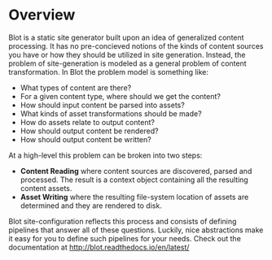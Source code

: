 # Overview

Blot is a static site generator built upon an idea of generalized content
processing. It has no pre-concieved notions of the kinds of content sources you have or
how they should be utilized in site generation. Instead, the problem of site-generation is modeled as a general problem of content transformation. In Blot the problem model is something like:

  - What types of content are there?
  - For a given content type, where should we get the content?
  - How should input content be parsed into assets?
  - What kinds of asset transformations should be made?
  - How do assets relate to output content?
  - How should output content be rendered?
  - How should output content be written?

At a high-level this problem can be broken into two steps:

  - **Content Reading** where content sources are discovered, parsed and processed. The
    result is a context object containing all the resulting content assets.
  - **Asset Writing** where the resulting file-system location of assets are determined
    and they are rendered to disk.

Blot site-configuration reflects this process and consists of defining pipelines that answer all of these questions. Luckily, nice abstractions make it easy for you to define such pipelines for your needs. Check out the documentation at http://blot.readthedocs.io/en/latest/
